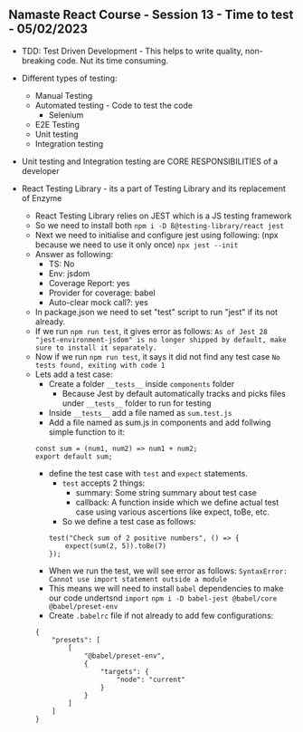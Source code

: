 ## Namaste React Course - Session 13 - Time to test - 05/02/2023
- TDD: Test Driven Development - This helps to write quality, non-breaking code. Nut its time consuming.
- Different types of testing:
    - Manual Testing
    - Automated testing - Code to test the code
        - Selenium
    - E2E Testing
    - Unit testing
    - Integration testing

- Unit testing and Integration testing are CORE RESPONSIBILITIES of a developer
- React Testing Library - its a part of Testing Library and its replacement of Enzyme
    - React Testing Library relies on JEST which is a JS testing framework
    - So we need to install both
    ```npm i -D ß@testing-library/react jest```
    - Next we need to initialise and configure jest using following:
    (npx because we need to use it only once)
    ```npx jest --init```
    - Answer as following:
        - TS: No
        - Env: jsdom
        - Coverage Report: yes
        - Provider for coverage: babel
        - Auto-clear  mock call?: yes
    - In package.json we need to set "test" script to run "jest" if its not already.
    - If we run ```npm run test```, it gives error as follows:
    ```As of Jest 28 "jest-environment-jsdom" is no longer shipped by default, make sure to install it separately.```
    - Now if we run ```npm run test```, it says it did not find any test case
    ```No tests found, exiting with code 1```
    - Lets add a test case:
        - Create a folder ```__tests__``` inside ```components``` folder
            - Because Jest by default automatically tracks and picks files under ```__tests__``` folder to run for testing
        - Inside ```__tests__``` add a file named as ```sum.test.js```
        - Add a file named as sum.js in components and add follwing simple function to it:
        ```
        const sum = (num1, num2) => num1 + num2;
        export default sum;
        ```
        - define the test case with ```test``` and ```expect``` statements.
            - ```test``` accepts 2 things:
                - summary: Some string summary about test case
                - callback: A function inside which we define actual test case using various ascertions like expect, toBe, etc.
            - So we define a test case as follows:
            ```
            test("Check sum of 2 positive numbers", () => {
                expect(sum(2, 5)).toBe(7)
            });
            ```
        - When we run the test, we will see error as follows:
        ```SyntaxError: Cannot use import statement outside a module```
        - This means we will need to install ```babel``` dependencies to make our code undertsnd ```import```
        ```npm i -D babel-jest @babel/core @babel/preset-env```
        - Create ```.babelrc``` file if not already to add few configurations:
        ```
        {
            "presets": [
                [
                    "@babel/preset-env",
                    {
                        "targets": {
                            "node": "current"
                        }
                    }
                ]
            ]
        }
        ```